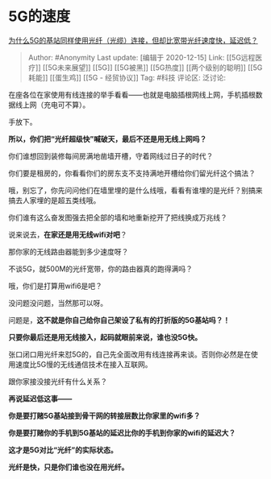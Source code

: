 # 5G的速度
[为什么5G的基站同样使用光纤（光缆）连接，但却比宽带光纤速度快，延迟低？](https://www.zhihu.com/question/340342393/answer/851506840)

> Author: #Anonymity
> Last update: [编辑于 2020-12-15]
> Link: [[5G远程医疗]] [[5G未来展望]] [[5G]] [[5G被黑]] [[5G热度]] [[两个级别的聪明]] [[5G耗能]] [[蛋生鸡]] [[5G - 经贸协议]]
> Tag: #科技
> 评论区:
> 泛讨论:

在座各位在家使用有线连接的举手看看——也就是电脑插根网线上网，手机插根数据线上网（充电可不算）。

手放下。

**所以，你们把“光纤超级快”喊破天，最后不还是用无线上网吗？**

你们谁想回到装修每间房满地凿墙开槽，守着网线过日子的时代？

你们要是租房的，你看看你们的房东支不支持满地开槽给你们留光纤这个搞法？

哦，别忘了，你先问问他们在墙里埋的是什么线哦，看看有谁埋的是光纤？别搞来搞去人家埋的是超五类线哦。

你们谁有这么奋发图强去把全部的墙和地重新挖开了把线换成万兆线？

说来说去，**在家还是用无线wifi对吧**？

那你家的无线路由器能到多少速度呀？

不谈5G，就500M的光纤宽带，你的路由器真的跑得满吗？

哦，你们是打算用wifi6是吧？

没问题没问题，当然那可以呀。

问题是，**这不就是你自己给你自己架设了私有的打折版的5G基站吗？！**

**只要你最后还是用无线接入，起码就眼前来说，谁也没5G快。**

张口闭口用光纤来怼5G的，自己先全面改用有线连接再来谈。否则你必然是在使用速度比5G慢的无线通信技术在接入互联网。

跟你家接没接光纤有什么关系？

**再说延迟低这事——**

**你是要打赌5G基站接到骨干网的转接层数比你家里的wifi多？**

**你是要打赌你的手机到5G基站的延迟比你的手机到你家的wifi的延迟大？**

**这才是5G对比“光纤”的实际状态。**

**光纤是快，只是你们谁也没在用光纤。**
